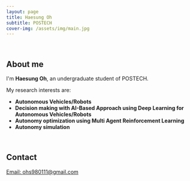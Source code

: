 ```yaml
---
layout: page
title: Haesung Oh
subtitle: POSTECH
cover-img: /assets/img/main.jpg
---
```


<br/>

## About me

I'm **Haesung Oh**,  an undergraduate student of POSTECH. 

My research interests are:
* **Autonomous Vehicles/Robots**
* **Decision making with AI-Based Approach using Deep Learning for Autonomous Vehicles/Robots**
* **Autonomy optimization using Multi Agent Reinforcement Learning**
* **Autonomy simulation**


<br/>


## Contact

[Email: ohs980111@gmail.com](ohs980111@gmail.com)
